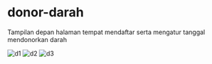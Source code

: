 # donor-darah
Tampilan depan halaman tempat mendaftar serta mengatur tanggal mendonorkan darah

![d1](https://user-images.githubusercontent.com/63629593/100189162-4fd7d000-2f1e-11eb-8f8f-58c8ac894a7e.jpg)
![d2](https://user-images.githubusercontent.com/63629593/100189167-51a19380-2f1e-11eb-86d8-8e59f02cca15.jpg)
![d3](https://user-images.githubusercontent.com/63629593/100189168-523a2a00-2f1e-11eb-9182-95a34315271f.jpg)

